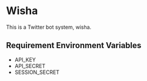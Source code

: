 Wisha
=====

This is a Twitter bot system, wisha.

## Requirement Environment Variables

* API_KEY
* API_SECRET
* SESSION_SECRET
